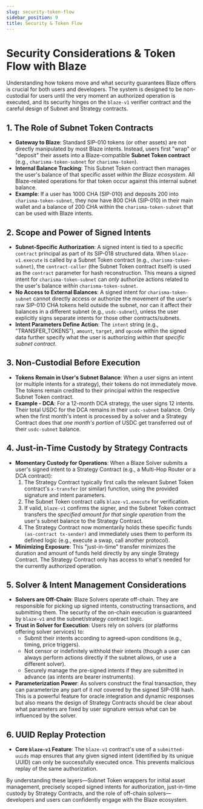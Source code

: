 ```yaml
---
slug: security-token-flow
sidebar_position: 9
title: Security & Token Flow
---
```


# Security Considerations & Token Flow with Blaze

Understanding how tokens move and what security guarantees Blaze offers is crucial for both users and developers. The system is designed to be non-custodial for users until the very moment an authorized operation is executed, and its security hinges on the `blaze-v1` verifier contract and the careful design of Subnet and Strategy contracts.

## 1. The Role of Subnet Token Contracts

*   **Gateway to Blaze**: Standard SIP-010 tokens (or other assets) are not directly manipulated by most Blaze intents. Instead, users first "wrap" or "deposit" their assets into a Blaze-compatible **Subnet Token contract** (e.g., `charisma-token-subnet` for `charisma-token`).
*   **Internal Balance Tracking**: This Subnet Token contract then manages the user's balance of that specific asset *within the Blaze ecosystem*. All Blaze-related operations for that token occur against this internal subnet balance.
*   **Example**: If a user has 1000 CHA (SIP-010) and deposits 200 into `charisma-token-subnet`, they now have 800 CHA (SIP-010) in their main wallet and a balance of 200 CHA within the `charisma-token-subnet` that can be used with Blaze intents.

## 2. Scope and Power of Signed Intents

*   **Subnet-Specific Authorization**: A signed intent is tied to a specific `contract` principal as part of its SIP-018 structured data. When `blaze-v1.execute` is called by a Subnet Token contract (e.g., `charisma-token-subnet`), the `contract-caller` (the Subnet Token contract itself) is used as the `contract` parameter for hash reconstruction. This means a signed intent for `charisma-token-subnet` can *only* authorize actions related to the user's balance *within* `charisma-token-subnet`.
*   **No Access to External Balances**: A signed intent for `charisma-token-subnet` cannot directly access or authorize the movement of the user's raw SIP-010 CHA tokens held outside the subnet, nor can it affect their balances in a different subnet (e.g., `usdc-subnet`), unless the user explicitly signs separate intents for those other contracts/subnets.
*   **Intent Parameters Define Action**: The `intent` string (e.g., "TRANSFER_TOKENS"), `amount`, `target`, and `opcode` within the signed data further specify what the user is authorizing *within that specific subnet contract*.

## 3. Non-Custodial Before Execution

*   **Tokens Remain in User's Subnet Balance**: When a user signs an intent (or multiple intents for a strategy), their tokens do not immediately move. The tokens remain credited to their principal within the respective Subnet Token contract.
*   **Example - DCA**: For a 12-month DCA strategy, the user signs 12 intents. Their total USDC for the DCA remains in their `usdc-subnet` balance. Only when the first month's intent is processed by a solver and a Strategy Contract does that *one month's portion* of USDC get transferred out of their `usdc-subnet` balance.

## 4. Just-in-Time Custody by Strategy Contracts

*   **Momentary Custody for Operations**: When a Blaze Solver submits a user's signed intent to a Strategy Contract (e.g., a Multi-Hop Router or a DCA contract):
    1.  The Strategy Contract typically first calls the relevant Subnet Token contract's `x-transfer` (or similar) function, using the provided signature and intent parameters.
    2.  The Subnet Token contract calls `blaze-v1.execute` for verification.
    3.  If valid, `blaze-v1` confirms the signer, and the Subnet Token contract transfers the *specified amount for that single operation* from the user's subnet balance to the Strategy Contract.
    4.  The Strategy Contract now momentarily holds these specific funds `(as-contract tx-sender)` and immediately uses them to perform its defined logic (e.g., execute a swap, call another protocol).
*   **Minimizing Exposure**: This "just-in-time" transfer minimizes the duration and amount of funds held directly by any single Strategy Contract. The Strategy Contract only has access to what's needed for the currently authorized operation.

## 5. Solver & Intent Management Considerations

*   **Solvers are Off-Chain**: Blaze Solvers operate off-chain. They are responsible for picking up signed intents, constructing transactions, and submitting them. The security of the on-chain execution is guaranteed by `blaze-v1` and the subnet/strategy contract logic.
*   **Trust in Solver for Execution**: Users rely on solvers (or platforms offering solver services) to:
    *   Submit their intents according to agreed-upon conditions (e.g., timing, price triggers).
    *   Not censor or indefinitely withhold their intents (though a user can always perform actions directly if the subnet allows, or use a different solver).
    *   Securely manage the pre-signed intents if they are submitted in advance (as intents are bearer instruments).
*   **Parameterization Power**: As solvers construct the final transaction, they can parameterize any part of it *not* covered by the signed SIP-018 hash. This is a powerful feature for oracle integration and dynamic responses but also means the design of Strategy Contracts should be clear about what parameters are fixed by user signature versus what can be influenced by the solver.

## 6. UUID Replay Protection

*   **Core `blaze-v1` Feature**: The `blaze-v1` contract's use of a `submitted-uuids` map ensures that any given signed intent (identified by its unique UUID) can only be successfully executed once. This prevents malicious replay of the same authorization.

By understanding these layers—Subnet Token wrappers for initial asset management, precisely scoped signed intents for authorization, just-in-time custody by Strategy Contracts, and the role of off-chain solvers—developers and users can confidently engage with the Blaze ecosystem. 